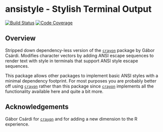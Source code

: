 # ansistyle - Stylish Terminal Output

[![Build Status](https://travis-ci.org/brodieG/ansistyle.png?branch=master)](https://travis-ci.org/brodieG/ansistyle)
[![Code Coverage](https://codecov.io/github/brodieG/ansistyle/coverage.svg?branch=master)](https://codecov.io/github/brodieG/ansistyle?branch=master)

## Overview

Stripped down dependency-less version of the [`crayon`][1] package by Gábor Csárdi.  Modifies character vectors by adding ANSI escape sequences to render text with style in terminals that support ANSI style escape sequences.

This package allows other packages to implement basic ANSI styles with a minimal dependency footprint.  For most purposes you are probably better off using [`crayon`][1] rather than this package since [`crayon`][1] implements all the functionality available here and quite a bit more.

## Acknowledgements

Gábor Csárdi for [`crayon`][1] and for adding a new dimension to the R experience.

[1]: https://github.com/gaborcsardi/crayon


